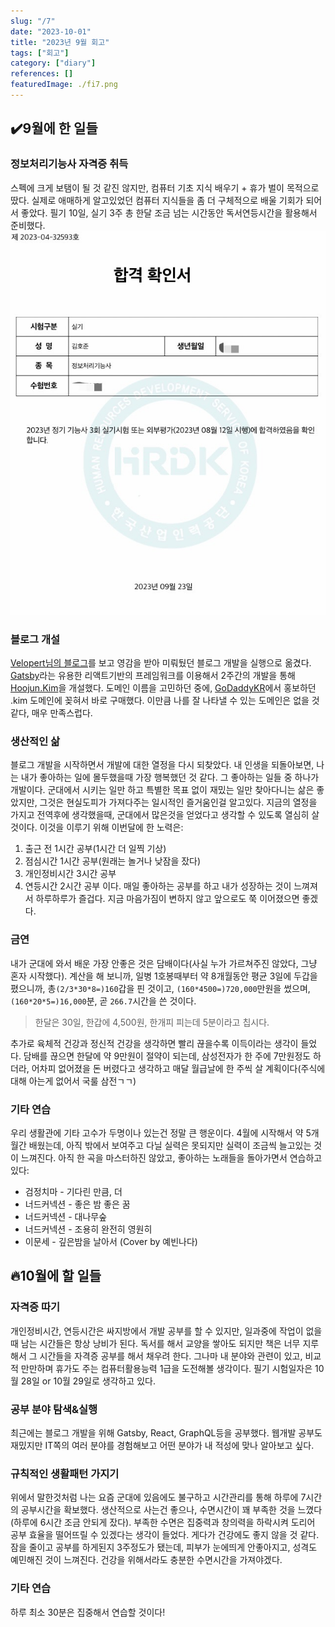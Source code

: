 ```yaml
---
slug: "/7"
date: "2023-10-01"
title: "2023년 9월 회고"
tags: ["회고"]
category: ["diary"]
references: []
featuredImage: ./fi7.png
---
```

## ✔️9월에 한 일들

### 정보처리기능사 자격증 취득
스펙에 크게 보탬이 될 것 같진 않지만, 컴퓨터 기초 지식 배우기 + 휴가 벌이 목적으로 땄다. 실제로 애매하게 알고있었던 컴퓨터 지식들을 좀 더 구체적으로 배울 기회가 되어서 좋았다. 필기 10일, 실기 3주 총 한달 조금 넘는 시간동안 독서연등시간을 활용해서 준비했다.
![정보처리기능사 합격증](./img1.jpeg)

### 블로그 개설
[Velopert님의 블로그](https://velopert.com/)를 보고 영감을 받아 미뤄뒀던 블로그 개발을 실행으로 옮겼다. [Gatsby](https://www.gatsbyjs.com/)라는 유용한 리액트기반의 프레임워크를 이용해서 2주간의 개발을 통해 [Hoojun.Kim](https://hoojun.kim/)을 개설했다. 도메인 이름을 고민하던 중에, [GoDaddyKR](https://kr.godaddy.com/)에서 홍보하던 .kim 도메인에 꽂혀서 바로 구매했다. 이만큼 나를 잘 나타낼 수 있는 도메인은 없을 것 같다, 매우 만족스럽다.

### 생산적인 삶
블로그 개발을 시작하면서 개발에 대한 열정을 다시 되찾았다. 내 인생을 되돌아보면, 나는 내가 좋아하는 일에 몰두했을때 가장 행복했던 것 같다. 그 좋아하는 일들 중 하나가 개발이다. 군대에서 시키는 일만 하고 특별한 목표 없이 재밌는 일만 찾아다니는 삶은 좋았지만, 그것은 현실도피가 가져다주는 일시적인 즐거움인걸 알고있다. 지금의 열정을 가지고 전역후에 생각했을때, 군대에서 많은것을 얻었다고 생각할 수 있도록 열심히 살 것이다. 이것을 이루기 위해 이번달에 한 노력은:
1. 출근 전 1시간 공부(1시간 더 일찍 기상)
2. 점심시간 1시간 공부(원래는 놀거나 낮잠을 잤다)
3. 개인정비시간 3시간 공부
4. 연등시간 2시간 공부
이다. 매일 좋아하는 공부를 하고 내가 성장하는 것이 느껴져서 하루하루가 즐겁다. 지금 마음가짐이 변하지 않고 앞으로도 쭉 이어졌으면 좋겠다.

### 금연
내가 군대에 와서 배운 가장 안좋은 것은 담배이다(사실 누가 가르쳐주진 않았다, 그냥 혼자 시작했다). 계산을 해 보니까, 일병 1호봉때부터 약 8개월동안 평균 3일에 두갑을 폈으니까, 총`(2/3*30*8=)160`갑을 핀 것이고, `(160*4500=)720,000`만원을 썼으며, `(160*20*5=)16,000`분,  곧 `266.7`시간을 쓴 것이다.

>한달은 30일, 한갑에 4,500원, 한개피 피는데 5분이라고 칩시다.

추가로 육체적 건강과 정신적 건강을 생각하면 빨리 끊을수록 이득이라는 생각이 들었다. 담배를 끊으면 한달에 약 9만원이 절약이 되는데, 삼성전자가 한 주에 7만원정도 하더라, 어차피 없어졌을 돈 버렸다고 생각하고 매달 월급날에 한 주씩 살 계획이다(주식에 대해 아는게 없어서 국룰 삼전ㄱㄱ)

### 기타 연습
우리 생활관에 기타 고수가 두명이나 있는건 정말 큰 행운이다. 4월에 시작해서 약 5개월간 배웠는데, 아직 밖에서 보여주고 다닐 실력은 못되지만 실력이 조금씩 늘고있는 것이 느껴진다. 아직 한 곡을 마스터하진 않았고, 좋아하는 노래들을 돌아가면서 연습하고 있다:
- 검정치마 - 기다린 만큼, 더
- 너드커넥션 - 좋은 밤 좋은 꿈
- 너드커넥션 - 대나무숲
- 너드커넥션 - 조용히 완전히 영원히
- 이문세 - 깊은밤을 날아서 (Cover by 예빈나다)

## 🔥10월에 할 일들

### 자격증 따기
개인정비시간, 연등시간은 싸지방에서 개발 공부를 할 수 있지만, 일과중에 작업이 없을 때 남는 시간들은 항상 낭비가 된다. 독서를 해서 교양을 쌓아도 되지만 책은 너무 지루해서 그 시간들을 자격증 공부를 해서 채우려 한다. 그나마 내 분야와 관련이 있고, 비교적 만만하며 휴가도 주는 컴퓨터활용능력 1급을 도전해볼 생각이다. 필기 시험일자은 10월 28일 or 10월 29일로 생각하고 있다.

### 공부 분야 탐색&실행
최근에는 블로그 개발을 위해 Gatsby, React, GraphQL등을 공부했다. 웹개발 공부도 재밌지만 IT쪽의 여러 분야를 경험해보고 어떤 분야가 내 적성에 맞나 알아보고 싶다.

### 규칙적인 생활패턴 가지기
위에서 말한것처럼 나는 요즘 군대에 있음에도 불구하고 시간관리를 통해 하루에 7시간의 공부시간을 확보했다. 생산적으로 사는건 좋으나, 수면시간이 꽤 부족한 것을 느꼈다(하루에 6시간 조금 안되게 잤다). 부족한 수면은 집중력과 창의력을 하락시켜 도리어 공부 효율을 떨어뜨릴 수 있겠다는 생각이 들었다. 게다가 건강에도 좋지 않을 것 같다. 잠을 줄이고 공부를 하게된지 3주정도가 됐는데, 피부가 눈에띄게 안좋아지고, 성격도 예민해진 것이 느껴진다. 건강을 위해서라도 충분한 수면시간을 가져야겠다.

### 기타 연습
하루 최소 30분은 집중해서 연습할 것이다!
